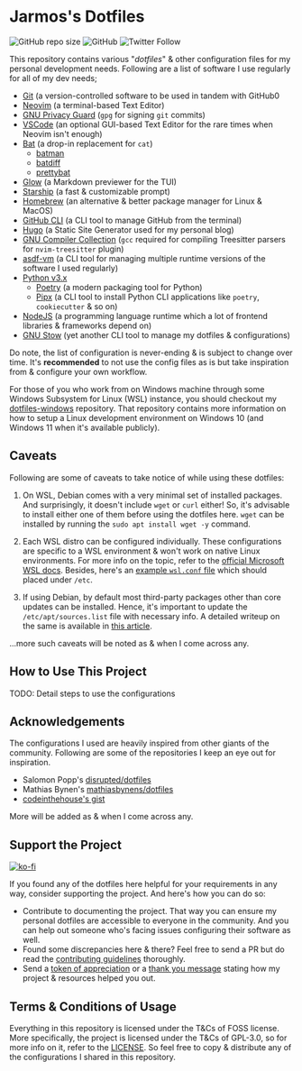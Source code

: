 # Jarmos's Dotfiles

![GitHub repo size](https://img.shields.io/github/repo-size/Jarmos-san/dotfiles?label=Repo%20Size&logo=GitHub&style=flat-square) ![GitHub](https://img.shields.io/github/license/Jarmos-san/dotfiles?label=License&logo=GitHub&style=flat-square) ![Twitter Follow](https://img.shields.io/twitter/follow/Jarmosan?style=social)

This repository contains various "_dotfiles_" & other configuration files for my personal development needs. Following are a list of software I use regularly for all of my dev needs;

- [Git](https://git-scm.com) (a version-controlled software to be used in tandem with GitHub0
- [Neovim](https://neovim.io) (a terminal-based Text Editor)
- [GNU Privacy Guard](https://gnupg.org) (`gpg` for signing `git` commits)
- [VSCode](https://code.visualstudio.com) (an optional GUI-based Text Editor for the rare times when Neovim isn't enough)
- [Bat](https://github.com/sharkdp/bat) (a drop-in replacement for `cat`)
  - [batman](https://github.com/eth-p/bat-extras/blob/master/doc/batman.md)
  - [batdiff](https://github.com/eth-p/bat-extras/blob/master/doc/batdiff.md)
  - [prettybat](https://github.com/eth-p/bat-extras/blob/master/doc/prettybat.md)
- [Glow](https://github.com/charmbracelet/glow) (a Markdown previewer for the TUI)
- [Starship](https://starship.rs) (a fast & customizable prompt)
- [Homebrew](https://brew.sh/) (an alternative & better package manager for Linux & MacOS)
- [GitHub CLI](https://cli.github.com) (a CLI tool to manage GitHub from the terminal)
- [Hugo](https://gohugo.io) (a Static Site Generator used for my personal blog)
- [GNU Compiler Collection](https://gcc.gnu.org) (`gcc` required for compiling Treesitter parsers for `nvim-treesitter` plugin)
- [asdf-vm](http://asdf-vm.com) (a CLI tool for managing multiple runtime versions of the software I used regularly)
- [Python v3.x](https://www.python.org)
  - [Poetry](https://python-poetry.org) (a modern packaging tool for Python)
  - [Pipx](https://pypa.github.io/pipx) (a CLI tool to install Python CLI applications like `poetry`, `cookiecutter` & so on)
- [NodeJS](https://nodejs.org) (a programming language runtime which a lot of frontend libraries & frameworks depend on)
- [GNU Stow](https://www.gnu.org/software/stow) (yet another CLI tool to manage my dotfiles & configurations)

Do note, the list of configuration is never-ending & is subject to change over time. It's **recommended** to not use the config files as is but take inspiration from & configure your own workflow.

For those of you who work from on Windows machine through some Windows Subsystem for Linux (WSL) instance, you should checkout my [dotfiles-windows](https://github.com/Jarmos-san/dotfiles-windows) repository. That repository contains more information on how to setup a Linux development environment on Windows 10 (and Windows 11 when it's available publicly).

## Caveats

Following are some of caveats to take notice of while using these dotfiles:

1. On WSL, Debian comes with a very minimal set of installed packages. And surprisingly, it doesn't include `wget` or `curl` either! So, it's advisable to install either one of them before using the dotfiles here. `wget` can be installed by running the `sudo apt install wget -y` command.

2. Each WSL distro can be configured individually. These configurations are specific to a WSL environment & won't work on native Linux environments. For more info on the topic, refer to the [official Microsoft WSL docs](https://docs.microsoft.com/en-us/windows/wsl/wsl-config#configure-settings-with-wslconfig-and-wslconf). Besides, here's an [example `wsl.conf` file](https://raw.githubusercontent.com/Jarmos-san/dotfiles-windows/master/configs/wsl/wsl.conf) which should placed under `/etc`.

3. If using Debian, by default most third-party packages other than core updates can be installed. Hence, it's important to update the `/etc/apt/sources.list` file with necessary info. A detailed writeup on the same is available in [this article](https://www.tecmint.com/fix-unable-to-locate-package-error-in-debian-9/).

...more such caveats will be noted as & when I come across any.

## How to Use This Project

TODO: Detail steps to use the configurations

## Acknowledgements

The configurations I used are heavily inspired from other giants of the community. Following are some of the repositories I keep an eye out for inspiration.

- Salomon Popp's [disrupted/dotfiles](https://github.com/disrupted/dotfiles)
- Mathias Bynen's [mathiasbynens/dotfiles](https://github.com/mathiasbynens/dotfiles)
- [codeinthehouse's gist](https://gist.githubusercontent.com/codeinthehole/26b37efa67041e1307db/raw/67c06401c3cdb7f7f96aa9054e95cbe0e473b7f0/osx_bootstrap.sh)

More will be added as & when I come across any.

## Support the Project

[![ko-fi](https://ko-fi.com/img/githubbutton_sm.svg)](https://ko-fi.com/jarmos)

If you found any of the dotfiles here helpful for your requirements in any way, consider supporting the project. And here's how you can do so:

- Contribute to documenting the project. That way you can ensure my personal dotfiles are accessible to everyone in the community. And you can help out someone who's facing issues configuring their software as well.
- Found some discrepancies here & there? Feel free to send a PR but do read the [contributing guidelines](./.github/CONTRIBUTING.md) thoroughly.
- Send a [token of appreciation](https://ko-fi.com/jarmos) or a [thank you message](https://saythanks.io/to/somraj.1994) stating how my project & resources helped you out.

## Terms & Conditions of Usage

Everything in this repository is licensed under the T&Cs of FOSS license. More specifically, the project is licensed under the T&Cs of GPL-3.0, so for more info on it, refer to the [LICENSE](./LICENSE). So feel free to copy & distribute any of the configurations I shared in this repository.
